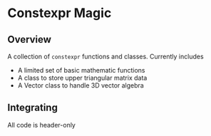 # Constexpr Magic
## Overview

A collection of `constexpr` functions and classes. Currently includes

- A limited set of basic mathematic functions
- A class to store upper triangular matrix data
- A Vector class to handle 3D vector algebra


## Integrating
All code is header-only
